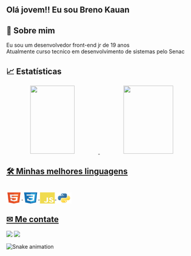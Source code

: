 ## Olá jovem!! Eu sou Breno Kauan 

## 🚀 Sobre mim
<p>Eu sou um desenvolvedor front-end jr de 19 anos <br>
Atualmente curso tecnico em desenvolvimento de sistemas pelo Senac </p> 

## 📈 Estatísticas
<div align="center">
  <a href="https://github.com/rafaballerini">
  <img height="180em" width="48%" src="https://github-readme-stats.vercel.app/api?username=brenok25&show_icons=true&theme=dark&include_all_commits=true&count_private=true"/>
  <img height="180em" width="51%" src="https://github-readme-stats.vercel.app/api/top-langs/?username=brenok25&layout=compact&langs_count=7&theme=dark"/>
</div>

## 🛠 Minhas melhores linguagens
<div style="display: inline_block"><br>
  <img align="center" alt="Breno-HTML" height="30" width="40" src="https://raw.githubusercontent.com/devicons/devicon/master/icons/html5/html5-original.svg">
  
  <img align="center" alt="Breno-CSS" height="30" width="40" src="https://raw.githubusercontent.com/devicons/devicon/master/icons/css3/css3-original.svg">
  
  <img align="center" alt="Breno-Js" height="30" width="40" src="https://raw.githubusercontent.com/devicons/devicon/master/icons/javascript/javascript-plain.svg">

  <img align="center" alt="Breno-Python" height="30" width="40" src="https://raw.githubusercontent.com/devicons/devicon/master/icons/python/python-original.svg">
  <br>
  
## ✉ Me contate
<div> 
  <a href = "mailto:brenoksilva021@gmail.com"><img src="https://img.shields.io/badge/Gmail-D14836?style=for-the-badge&logo=gmail&logoColor=white" target="_blank"></a>
  <a href="https://www.linkedin.com/in/breno-kauan/" target="_blank"><img src="https://img.shields.io/badge/-LinkedIn-%230077B5?style=for-the-badge&logo=linkedin&logoColor=white" target="_blank"></a> 
 
  
  ![Snake animation](https://github.com/brenok25/brenok25/blob/output/github-contribution-grid-snake.svg)
 

 
</div>

